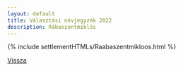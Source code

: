 ```yaml
---
layout: default
title: Választási névjegyzék 2022
description: Rábaszentmiklós
---
```


{% include settlementHTMLs/Raabaszentmikloos.html %}

[Vissza](./)